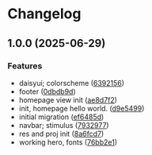 # Changelog

## 1.0.0 (2025-06-29)


### Features

* daisyui; colorscheme ([6392156](https://github.com/fivehanz/jsmxweb/commit/63921562267da537d34bd9c88bc80db6d5392a8b))
* footer ([0dbdb9d](https://github.com/fivehanz/jsmxweb/commit/0dbdb9d3c8704716cda8993d3dbf5707e99087d2))
* homepage view init ([ae8d7f2](https://github.com/fivehanz/jsmxweb/commit/ae8d7f2cd3db27608196b064466fa7fff82998da))
* init, homepage hello world. ([d9e5499](https://github.com/fivehanz/jsmxweb/commit/d9e54994a380a91bd7fdc33e170ce19c6c34c4c5))
* initial migration ([ef6485d](https://github.com/fivehanz/jsmxweb/commit/ef6485d1898047e6bd69feb7d1ff495e93fe7bb6))
* navbar; stimulus ([7932977](https://github.com/fivehanz/jsmxweb/commit/793297769bb24b7b30909cd5fbbbbcfeacf325e4))
* res and proj init ([8a6fcd7](https://github.com/fivehanz/jsmxweb/commit/8a6fcd7faa21bd0b0ddd873560632d352a8af801))
* working hero, fonts ([76bb2e1](https://github.com/fivehanz/jsmxweb/commit/76bb2e10393b147e91e1ba61aad81f57fe876f48))

